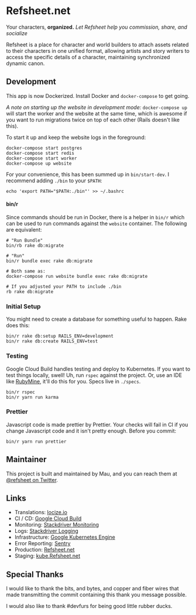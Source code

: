 # Refsheet.net

Your characters, **organized.**
*Let Refsheet help you commission, share, and socialize*

Refsheet is a place for character and world builders to attach assets 
related to their characters in one unified format, allowing artists and 
story writers to access the specific details of a character, maintaining
synchronized dynamic canon.

## Development

This app is now Dockerized. Install Docker and `docker-compose` to get going.

*A note on starting up the website in development mode:* `docker-compose up` will start the worker and the website at 
the same time, which is awesome if you want to run migrations twice on top of each other (Rails doesn't like this).

To start it up and keep the website logs in the foreground:

    docker-compose start postgres
    docker-compose start redis
    docker-compose start worker
    docker-compose up website
    
For your convenience, this has been summed up in `bin/start-dev`. I recommend adding `./bin` to your `$PATH`:

    echo 'export PATH="$PATH:./bin"' >> ~/.bashrc
    
#### bin/r

Since commands should be run in Docker, there is a helper in `bin/r` which can be used to run commands against the 
`website` container. The following are equivalent:

    # "Run Bundle"
    bin/rb rake db:migrate
    
    # "Run"
    bin/r bundle exec rake db:migrate
    
    # Both same as:
    docker-compose run website bundle exec rake db:migrate
    
    # If you adjusted your PATH to include ./bin
    rb rake db:migrate
    
### Initial Setup

You might need to create a database for something useful to happen. Rake does this:

    bin/r rake db:setup RAILS_ENV=development
    bin/r rake db:create RAILS_ENV=test

### Testing

Google Cloud Build handles testing and deploy to Kubernetes. If you want to test things
locally, swell! Uh, run `rspec` against the project. Or, use an IDE
like [RubyMine][4], it'll do this for you. Specs live in `./specs`.

    bin/r rspec
    bin/r yarn run karma

### Prettier

Javascript code is made prettier by Prettier. Your checks will fail in CI if you change Javascript code and it isn't
pretty enough. Before you commit:

    bin/r yarn run prettier

## Maintainer

This project is built and maintained by Mau, and you can reach them at
[@refsheet on Twitter](https://twitter.com/refsheet).

## Links

- Translations: [locize.io](https://www.locize.io/p/zbocgoxn)
- CI / CD: [Google Cloud Build](https://console.cloud.google.com/cloud-build/builds?organizationId=183290543501&project=refsheet-239409)
- Monitoring: [Stackdriver Monitoring](https://console.cloud.google.com/monitoring/dashboards/custom/10331969783848097169?project=refsheet-239409&timeDomain=1d)
- Logs: [Stackdriver Logging](https://console.cloud.google.com/logs/viewer?organizationId=183290543501&project=refsheet-239409&minLogLevel=0&expandAll=false&timestamp=2020-01-13T01:39:35.490000000Z&customFacets=&limitCustomFacetWidth=true&dateRangeStart=2020-01-13T00:39:35.742Z&dateRangeEnd=2020-01-13T01:39:35.742Z&interval=PT1H&resource=container&scrollTimestamp=2020-01-13T01:39:26.519636322Z)
- Infrastructure: [Google Kubernetes Engine](https://console.cloud.google.com/kubernetes/workload?organizationId=183290543501&project=refsheet-239409&workload_list_tablesize=50)
- Error Reporting: [Sentry](https://sentry.io/organizations/refsheetnet/issues/?project=1307540)
- Production: [Refsheet.net](https://refsheet.net)
- Staging: [kube.Refsheet.net](https://kube.refsheet.net)

## Special Thanks

I would like to thank the bits, and bytes, and copper and fiber wires that
made transmitting the commit containing this thank you message possible.

I would also like to thank #devfurs for being good little rubber ducks.

[4]: https://www.jetbrains.com/ruby/
 
